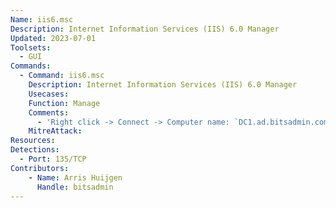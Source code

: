 ```yaml
---
Name: iis6.msc
Description: Internet Information Services (IIS) 6.0 Manager
Updated: 2023-07-01
Toolsets:
  - GUI
Commands:
  - Command: iis6.msc
    Description: Internet Information Services (IIS) 6.0 Manager
    Usecases:
    Function: Manage
    Comments:
      - 'Right click -> Connect -> Computer name: `DC1.ad.bitsadmin.com` -> OK'
    MitreAttack:
Resources:
Detections:
  - Port: 135/TCP
Contributors:
    - Name: Arris Huijgen
      Handle: bitsadmin
---
```

